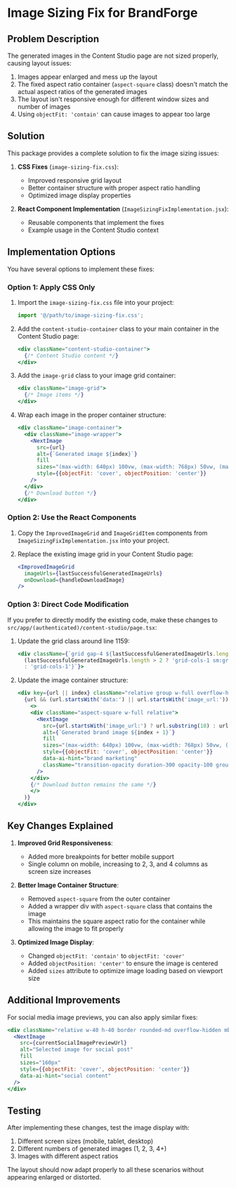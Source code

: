 # Image Sizing Fix for BrandForge

## Problem Description

The generated images in the Content Studio page are not sized properly, causing layout issues:

1. Images appear enlarged and mess up the layout
2. The fixed aspect ratio container (`aspect-square` class) doesn't match the actual aspect ratios of the generated images
3. The layout isn't responsive enough for different window sizes and number of images
4. Using `objectFit: 'contain'` can cause images to appear too large

## Solution

This package provides a complete solution to fix the image sizing issues:

1. **CSS Fixes** (`image-sizing-fix.css`):
   - Improved responsive grid layout
   - Better container structure with proper aspect ratio handling
   - Optimized image display properties

2. **React Component Implementation** (`ImageSizingFixImplementation.jsx`):
   - Reusable components that implement the fixes
   - Example usage in the Content Studio context

## Implementation Options

You have several options to implement these fixes:

### Option 1: Apply CSS Only

1. Import the `image-sizing-fix.css` file into your project:
   ```jsx
   import '@/path/to/image-sizing-fix.css';
   ```

2. Add the `content-studio-container` class to your main container in the Content Studio page:
   ```jsx
   <div className="content-studio-container">
     {/* Content Studio content */}
   </div>
   ```

3. Add the `image-grid` class to your image grid container:
   ```jsx
   <div className="image-grid">
     {/* Image items */}
   </div>
   ```

4. Wrap each image in the proper container structure:
   ```jsx
   <div className="image-container">
     <div className="image-wrapper">
       <NextImage
         src={url}
         alt={`Generated image ${index}`}
         fill
         sizes="(max-width: 640px) 100vw, (max-width: 768px) 50vw, (max-width: 1024px) 33vw, 25vw"
         style={{objectFit: 'cover', objectPosition: 'center'}}
       />
     </div>
     {/* Download button */}
   </div>
   ```

### Option 2: Use the React Components

1. Copy the `ImprovedImageGrid` and `ImageGridItem` components from `ImageSizingFixImplementation.jsx` into your project.

2. Replace the existing image grid in your Content Studio page:
   ```jsx
   <ImprovedImageGrid 
     imageUrls={lastSuccessfulGeneratedImageUrls}
     onDownload={handleDownloadImage}
   />
   ```

### Option 3: Direct Code Modification

If you prefer to directly modify the existing code, make these changes to `src/app/(authenticated)/content-studio/page.tsx`:

1. Update the grid class around line 1159:
   ```jsx
   <div className={`grid gap-4 ${lastSuccessfulGeneratedImageUrls.length > 1 ? 
     (lastSuccessfulGeneratedImageUrls.length > 2 ? 'grid-cols-1 sm:grid-cols-2 md:grid-cols-3 lg:grid-cols-4' : 'grid-cols-1 sm:grid-cols-2') 
     : 'grid-cols-1'}`}>
   ```

2. Update the image container structure:
   ```jsx
   <div key={url || index} className="relative group w-full overflow-hidden border rounded-md bg-muted">
     {url && (url.startsWith('data:') || url.startsWith('image_url:')) ? (
       <>
       <div className="aspect-square w-full relative">
         <NextImage
           src={url.startsWith('image_url:') ? url.substring(10) : url}
           alt={`Generated brand image ${index + 1}`}
           fill
           sizes="(max-width: 640px) 100vw, (max-width: 768px) 50vw, (max-width: 1024px) 33vw, 25vw"
           style={{objectFit: 'cover', objectPosition: 'center'}}
           data-ai-hint="brand marketing"
           className="transition-opacity duration-300 opacity-100 group-hover:opacity-80"
         />
       </div>
       {/* Download button remains the same */}
       </>
     )}
   </div>
   ```

## Key Changes Explained

1. **Improved Grid Responsiveness**:
   - Added more breakpoints for better mobile support
   - Single column on mobile, increasing to 2, 3, and 4 columns as screen size increases

2. **Better Image Container Structure**:
   - Removed `aspect-square` from the outer container
   - Added a wrapper div with `aspect-square` class that contains the image
   - This maintains the square aspect ratio for the container while allowing the image to fit properly

3. **Optimized Image Display**:
   - Changed `objectFit: 'contain'` to `objectFit: 'cover'`
   - Added `objectPosition: 'center'` to ensure the image is centered
   - Added `sizes` attribute to optimize image loading based on viewport size

## Additional Improvements

For social media image previews, you can also apply similar fixes:

```jsx
<div className="relative w-40 h-40 border rounded-md overflow-hidden mb-2">
  <NextImage
    src={currentSocialImagePreviewUrl}
    alt="Selected image for social post"
    fill
    sizes="160px"
    style={{objectFit: 'cover', objectPosition: 'center'}}
    data-ai-hint="social content"
  />
</div>
```

## Testing

After implementing these changes, test the image display with:
1. Different screen sizes (mobile, tablet, desktop)
2. Different numbers of generated images (1, 2, 3, 4+)
3. Images with different aspect ratios

The layout should now adapt properly to all these scenarios without appearing enlarged or distorted.